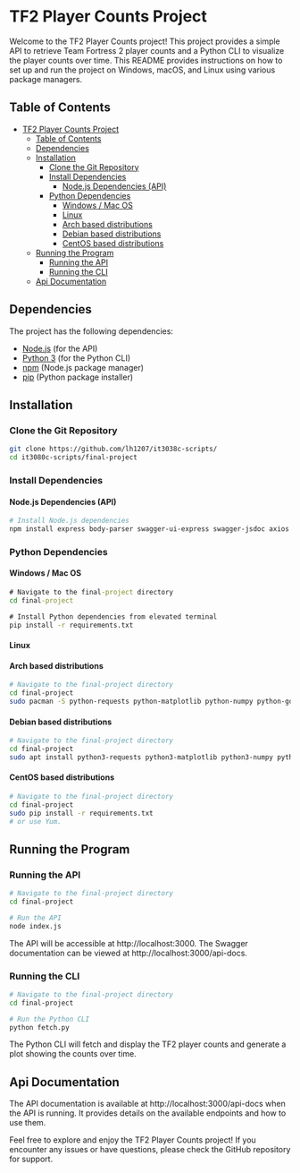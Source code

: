 # TF2 Player Counts Project

Welcome to the TF2 Player Counts project! This project provides a simple API to retrieve Team Fortress 2 player counts and a Python CLI to visualize the player counts over time. This README provides instructions on how to set up and run the project on Windows, macOS, and Linux using various package managers.

## Table of Contents
- [TF2 Player Counts Project](#tf2-player-counts-project)
  - [Table of Contents](#table-of-contents)
  - [Dependencies](#dependencies)
  - [Installation](#installation)
    - [Clone the Git Repository](#clone-the-git-repository)
    - [Install Dependencies](#install-dependencies)
      - [Node.js Dependencies (API)](#nodejs-dependencies-api)
    - [Python Dependencies](#python-dependencies)
      - [Windows / Mac OS](#windows--mac-os)
      - [Linux](#linux)
      - [Arch based distributions](#arch-based-distributions)
      - [Debian based distributions](#debian-based-distributions)
      - [CentOS based distributions](#centos-based-distributions)
  - [Running the Program](#running-the-program)
    - [Running the API](#running-the-api)
    - [Running the CLI](#running-the-cli)
  - [Api Documentation](#api-documentation)

## Dependencies
The project has the following dependencies:
- [Node.js](https://nodejs.org/) (for the API)
- [Python 3](https://www.python.org/) (for the Python CLI)
- [npm](https://www.npmjs.com/) (Node.js package manager)
- [pip](https://pip.pypa.io/) (Python package installer)

## Installation

### Clone the Git Repository
```bash
git clone https://github.com/lh1207/it3038c-scripts/
cd it3080c-scripts/final-project
```

### Install Dependencies

#### Node.js Dependencies (API)
```bash
# Install Node.js dependencies
npm install express body-parser swagger-ui-express swagger-jsdoc axios fs
```

### Python Dependencies

#### Windows / Mac OS
```cmd
# Navigate to the final-project directory
cd final-project

# Install Python dependencies from elevated terminal
pip install -r requirements.txt
```

#### Linux

#### Arch based distributions
```bash
# Navigate to the final-project directory
cd final-project
sudo pacman -S python-requests python-matplotlib python-numpy python-gobject python-qt5 
```

#### Debian based distributions
```bash
# Navigate to the final-project directory
cd final-project
sudo apt install python3-requests python3-matplotlib python3-numpy python3-gobject python3-qt5
```

#### CentOS based distributions
```bash
# Navigate to the final-project directory
cd final-project
sudo pip install -r requirements.txt
# or use Yum.
```

## Running the Program

### Running the API
```bash
# Navigate to the final-project directory
cd final-project

# Run the API
node index.js
```
The API will be accessible at http://localhost:3000. The Swagger documentation can be viewed at http://localhost:3000/api-docs.

### Running the CLI
```bash
# Navigate to the final-project directory
cd final-project

# Run the Python CLI
python fetch.py
```
The Python CLI will fetch and display the TF2 player counts and generate a plot showing the counts over time.

## Api Documentation
The API documentation is available at http://localhost:3000/api-docs when the API is running. It provides details on the available endpoints and how to use them.

Feel free to explore and enjoy the TF2 Player Counts project! If you encounter any issues or have questions, please check the GitHub repository for support.